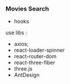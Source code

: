 ### Movies Search

- hooks

use libs :

- axios;
- react-loader-spinner
- react-router-dom
- react-three-fiber
- three.js
- AntDesign
